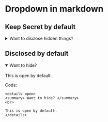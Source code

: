 
# Dropdown in markdown

## Keep Secret by default

<details>
<summary> Want to disclose hidden things? </summary>
<br>

This is your hidden text.

code:
```
<details>
<summary> Want to disclose hidden things? </summary>
<br>
This is your hidden text.

</details>
```
</details>

## Disclosed by default

<details open>
<summary>Want to hide?</summary>
<br>
This is open by default.

Code: 

```
<details open>
<summary> Want to hide? </summary>
<br>

This is open by default.
</details>
```
</details>

